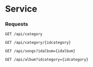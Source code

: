 # Service


### Requests

```http
GET /api/category
```

```http
GET /api/category/{idcategory}
```

```http
GET /api/songs?idalbum={idalbum}
```

```http
GET /api/album?idcategory={idcategory}
```